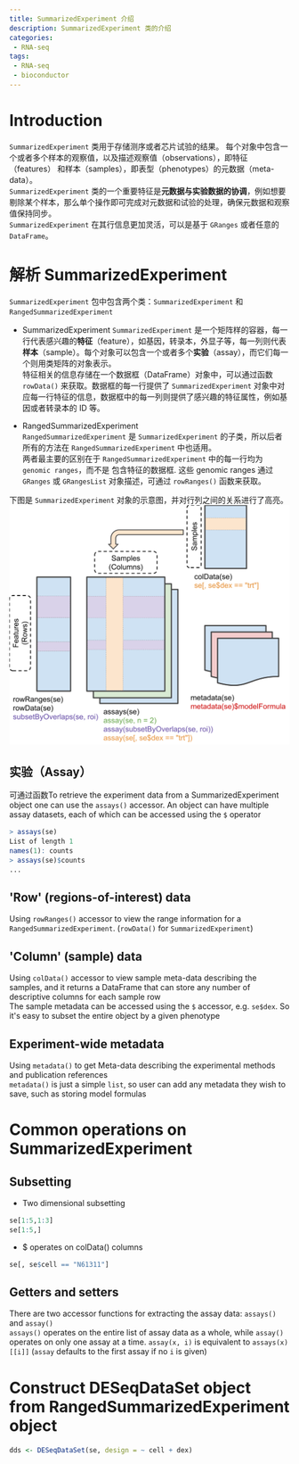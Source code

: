 ```yaml
---
title: SummarizedExperiment 介绍
description: SummarizedExperiment 类的介绍
categories:
 - RNA-seq
tags:
 - RNA-seq
 - bioconductor
---
```


# Introduction  
`SummarizedExperiment` 类用于存储测序或者芯片试验的结果。 每个对象中包含一个或者多个样本的观察值，以及描述观察值（observations），即特征（features） 和样本（samples），即表型（phenotypes）的元数据（meta-data）。  
`SummarizedExperiment` 类的一个重要特征是**元数据与实验数据的协调**，例如想要剔除某个样本，那么单个操作即可完成对元数据和试验的处理，确保元数据和观察值保持同步。  
`SummarizedExperiment` 在其行信息更加灵活，可以是基于 `GRanges` 或者任意的 `DataFrame`。  
  
# 解析 SummarizedExperiment  
`SummarizedExperiment` 包中包含两个类：`SummarizedExperiment` 和 `RangedSummarizedExperiment`  
  
* SummarizedExperiment
  `SummarizedExperiment` 是一个矩阵样的容器，每一行代表感兴趣的**特征**（feature），如基因，转录本，外显子等，每一列则代表**样本**（sample）。每个对象可以包含一个或者多个**实验**（assay），而它们每一个则用类矩阵的对象表示。  
  特征相关的信息存储在一个数据框（DataFrame）对象中，可以通过函数 `rowData()` 来获取。数据框的每一行提供了 `SummarizedExperiment` 对象中对应每一行特征的信息，数据框中的每一列则提供了感兴趣的特征属性，例如基因或者转录本的 ID 等。  

* RangedSummarizedExperiment  
  `RangedSummarizedExperiment` 是 `SummarizedExperiment` 的子类，所以后者所有的方法在 `RangedSummarizedExperiment` 中也适用。  
  两者最主要的区别在于 `RangedSummarizedExperiment` 中的每一行均为 `genomic ranges`，而不是 包含特征的数据框. 这些 genomic ranges 通过 `GRanges` 或 `GRangesList` 对象描述，可通过 `rowRanges()` 函数来获取。  
  
下图是 `SummarizedExperiment` 对象的示意图，并对行列之间的关系进行了高亮。  
![SummarizedExperiment](/img/2018-09-07-SummarizedExperiment/SummarizedExperiment.svg)  
  
## 实验（Assay）  
可通过函数To retrieve the experiment data from a SummarizedExperiment object one can use the `assays()` accessor. An object can have multiple assay datasets, each of which can be accessed using the `$` operator  
```R  
> assays(se)
List of length 1
names(1): counts  
> assays(se)$counts  
...  
```  
  
## 'Row' (regions-of-interest) data  
Using `rowRanges()` accessor to view the range information for a `RangedSummarizedExperiment`. (`rowData()` for `SummarizedExperiment`)  
  
## 'Column' (sample) data  
Using `colData()` accessor to view sample meta-data describing the samples, and it returns a DataFrame that can store any number of descriptive columns for each sample row  
The sample metadata can be accessed using the `$` accessor, e.g. `se$dex`. So it's easy to subset the entire object by a given phenotype  
  
## Experiment-wide metadata  
Using `metadata()` to get Meta-data describing the experimental methods and publication references  
`metadata()` is just a simple `list`, so user can add any metadata they wish to save, such as storing model formulas  
  
# Common operations on SummarizedExperiment  
## Subsetting  
* Two dimensional subsetting  
```R
se[1:5,1:3] 
se[1:5,] 
```  
* $ operates on colData() columns  
```R  
se[, se$cell == "N61311"]  
```  

## Getters and setters  
There are two accessor functions for extracting the assay data: `assays()` and `assay()`  
`assays()` operates on the entire list of assay data as a whole, while `assay()` operates on only one assay at a time. `assay(x, i)` is equivalent to `assays(x)[[i]]` (`assay` defaults to the first assay if no `i` is given)  
  
# Construct DESeqDataSet object from RangedSummarizedExperiment object  
```R  
dds <- DESeqDataSet(se, design = ~ cell + dex)  
```  
